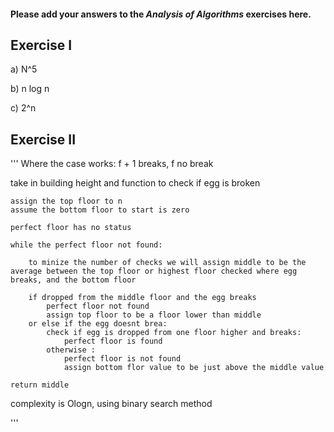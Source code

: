 #### Please add your answers to the ***Analysis of  Algorithms*** exercises here.

## Exercise I

a) N^5

b) n log n

c) 2^n

## Exercise II

'''
Where the case works: 
f + 1 breaks, f no break


take in building height and function to check if egg is broken

    assign the top floor to n
    assume the bottom floor to start is zero

    perfect floor has no status

    while the perfect floor not found:

        to minize the number of checks we will assign middle to be the average between the top floor or highest floor checked where egg breaks, and the bottom floor

        if dropped from the middle floor and the egg breaks
            perfect floor not found
            assign top floor to be a floor lower than middle
        or else if the egg doesnt brea:
            check if egg is dropped from one floor higher and breaks:
                perfect floor is found
            otherwise : 
                perfect floor is not found
                assign bottom flor value to be just above the middle value

    return middle

complexity is Ologn, using binary search method

'''
